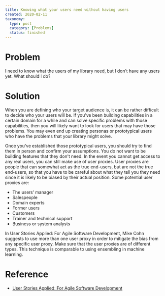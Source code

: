 ```yaml
---
title: Knowing what your users need without having users
created: 2020-02-11
taxonomy:
  type: post
  category: [Problems]
  status: finished
---
```


# Problem
I need to know what the users of my library need, but I don't have any users yet. What should I do?

# Solution
When you are defining who your target audience is, it can be rather difficult to decide who your users will be. If you've been building capabilities in a certain domain for a while and can solve specific problems with those capabilities, then you will likely want to look for users that may have those problems. You may even end up creating personas or prototypical users who have the problems that your library might solve.

Once you've established those prototypical users, you should try to find them in person and confirm your assumptions. You do not want to be building features that they don't need. In the event you cannot get access to any real users, you can still make use of user proxies. User proxies are people that can somewhat act as the true end-users, but are not the true end-users, so that you have to be careful about what they tell you they need since it is likely to be biased by their actual position. Some potential user proxies are:
* The users' manager
* Salespeople
* Domain experts
* Former users
* Customers
* Trainer and technical support
* Business or system analysts

In User Stories Applied: For Agile Software Development, Mike Cohn suggests to use more than one user proxy in order to mitigate the bias from any specific user proxy. Make sure that the user proxies are of different types. This technique is comparable to using ensembling in machine learning.

# Reference
* [User Stories Applied: For Agile Software Development](https://www.goodreads.com/book/show/3856.User_Stories_Applied)

